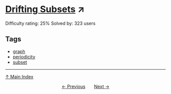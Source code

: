 # [Drifting Subsets](https://projecteuler.net/problem=871) ↗️

Difficulty rating: 25%
Solved by: 323 users
## Tags

- [graph](../tags/graph.md)
- [periodicity](../tags/periodicity.md)
- [subset](../tags/subset.md)



---

[↑ Main Index](../README.md)


<div align=center><a href='870.md'>← Previous</a> &nbsp;&nbsp; &nbsp;&nbsp;  <a href='872.md'>Next →</a></div>
